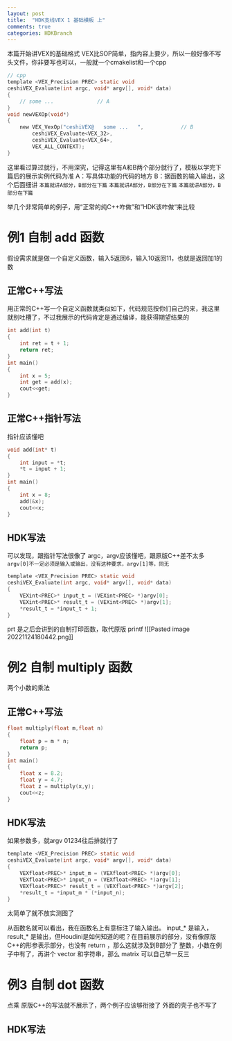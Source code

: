 ```yaml
---
layout: post
title:  "HDK支线VEX 1 基础模板 上"
comments: true
categories: HDKBranch
---
```


本篇开始讲VEX的基础格式
VEX比SOP简单，指内容上要少，所以一般好像不写头文件，你非要写也可以，一般就一个cmakelist和一个cpp


```c
// cpp
template <VEX_Precision PREC> static void
ceshiVEX_Evaluate(int argc, void* argv[], void* data)
{
	// some ...              // A
}
void newVEXOp(void*)
{
    new VEX_VexOp("ceshiVEX@   some ...   ",            // B
        ceshiVEX_Evaluate<VEX_32>,
        ceshiVEX_Evaluate<VEX_64>,
        VEX_ALL_CONTEXT);
}
```
这里看过算过就行，不用深究，记得这里有A和B两个部分就行了，模板以学完下篇后的展示实例代码为准
A：写具体功能的代码的地方
B：据函数的输入输出，这个后面细讲
`本篇就讲A部分，B部分在下篇`
`本篇就讲A部分，B部分在下篇`
`本篇就讲A部分，B部分在下篇`

举几个非常简单的例子，用“正常的纯C++咋做”和”HDK该咋做“来比较
# 例1  自制 add 函数
假设需求就是做一个自定义函数，输入5返回6，输入10返回11，也就是返回加1的数

## 正常C++写法
用正常的C++写一个自定义函数就类似如下，代码规范按你们自己的来，我这里就别吐槽了，不过我展示的代码肯定是通过编译，能获得期望结果的
```c
int add(int t)
{
    int ret = t + 1;
    return ret;
}
int main()
{
    int x = 5;
    int get = add(x);
    cout<<get;
}
```

## 正常C++指针写法
指针应该懂吧
```c
void add(int* t)
{
    int input = *t;
    *t = input + 1;
}
int main()
{
    int x = 8;
    add(&x);
    cout<<x;
}
```

## HDK写法
可以发现，跟指针写法很像了
argc，argv应该懂吧，跟原版C++差不太多
`argv[0]不一定必须是输入或输出，没有这种要求，argv[1]等，同无`
```c
template <VEX_Precision PREC> static void
ceshiVEX_Evaluate(int argc, void* argv[], void* data)
{
	VEXint<PREC>* input_t = (VEXint<PREC> *)argv[0];
	VEXint<PREC>* result_t = (VEXint<PREC> *)argv[1];
	*result_t = *input_t + 1;
}
```
prt 是之后会讲到的自制打印函数，取代原版 printf
![[Pasted image 20221124180442.png]]

# 例2  自制 multiply 函数
两个小数的乘法
## 正常C++写法
```c
float multiply(float m,float n)
{
    float p = m * n;
    return p;
}
int main()
{
    float x = 8.2;
    float y = 4.7;
    float z = multiply(x,y);
    cout<<z;
}
```

## HDK写法
如果参数多，就argv 01234往后排就行了
```c
template <VEX_Precision PREC> static void
ceshiVEX_Evaluate(int argc, void* argv[], void* data)
{
	VEXfloat<PREC>* input_m = (VEXfloat<PREC> *)argv[0];
	VEXfloat<PREC>* input_n = (VEXfloat<PREC> *)argv[1];
	VEXfloat<PREC>* result_t = (VEXfloat<PREC> *)argv[2];
	*result_t = *input_m * (*input_n);
}
```
太简单了就不放实测图了

从函数名就可以看出，我在函数名上有意标注了输入输出。 input_* 是输入， result_* 是输出，但Houdini是如何知道的呢？在目前展示的部分，没有像原版C++的形参表示部分，也没有 return ，那么这就涉及到B部分了
整数，小数在例子中有了，再讲个 vector 和字符串，那么 matrix 可以自己举一反三

# 例3  自制 dot 函数
点乘
原版C++的写法就不展示了，两个例子应该够衔接了
外面的壳子也不写了
## HDK写法
```c

```